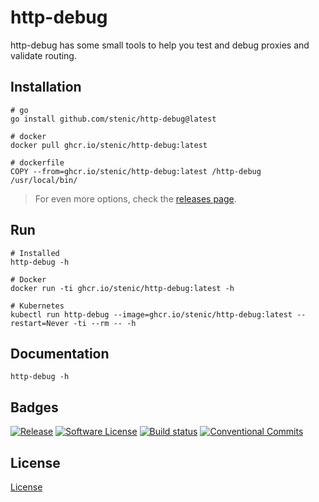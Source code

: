 # http-debug

http-debug has some small tools to help you test and debug proxies and validate routing.

## Installation

```shell
# go
go install github.com/stenic/http-debug@latest

# docker 
docker pull ghcr.io/stenic/http-debug:latest

# dockerfile
COPY --from=ghcr.io/stenic/http-debug:latest /http-debug /usr/local/bin/
```

> For even more options, check the [releases page](https://github.com/stenic/http-debug/releases).


## Run

```shell
# Installed
http-debug -h

# Docker
docker run -ti ghcr.io/stenic/http-debug:latest -h

# Kubernetes
kubectl run http-debug --image=ghcr.io/stenic/http-debug:latest --restart=Never -ti --rm -- -h
```

## Documentation

```shell
http-debug -h
```

## Badges

[![Release](https://img.shields.io/github/release/stenic/http-debug.svg?style=for-the-badge)](https://github.com/stenic/http-debug/releases/latest)
[![Software License](https://img.shields.io/github/license/stenic/http-debug?style=for-the-badge)](./LICENSE)
[![Build status](https://img.shields.io/github/workflow/status/stenic/http-debug/Release?style=for-the-badge)](https://github.com/stenic/http-debug/actions?workflow=build)
[![Conventional Commits](https://img.shields.io/badge/Conventional%20Commits-1.0.0-yellow.svg?style=for-the-badge)](https://conventionalcommits.org)

## License

[License](./LICENSE)
